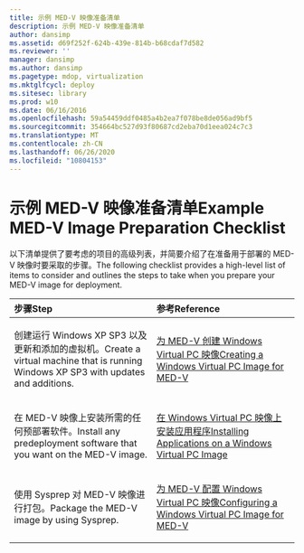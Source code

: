 ```yaml
---
title: 示例 MED-V 映像准备清单
description: 示例 MED-V 映像准备清单
author: dansimp
ms.assetid: d69f252f-624b-439e-814b-b68cdaf7d582
ms.reviewer: ''
manager: dansimp
ms.author: dansimp
ms.pagetype: mdop, virtualization
ms.mktglfcycl: deploy
ms.sitesec: library
ms.prod: w10
ms.date: 06/16/2016
ms.openlocfilehash: 59a54459ddf0485a4b2ea7f078be8de056ad9bf5
ms.sourcegitcommit: 354664bc527d93f80687cd2eba70d1eea024c7c3
ms.translationtype: MT
ms.contentlocale: zh-CN
ms.lasthandoff: 06/26/2020
ms.locfileid: "10804153"
---
```

# <span data-ttu-id="e7e2d-103">示例 MED-V 映像准备清单</span><span class="sxs-lookup"><span data-stu-id="e7e2d-103">Example MED-V Image Preparation Checklist</span></span>


<span data-ttu-id="e7e2d-104">以下清单提供了要考虑的项目的高级列表，并简要介绍了在准备用于部署的 MED-V 映像时要采取的步骤。</span><span class="sxs-lookup"><span data-stu-id="e7e2d-104">The following checklist provides a high-level list of items to consider and outlines the steps to take when you prepare your MED-V image for deployment.</span></span>

<table>
<colgroup>
<col width="50%" />
<col width="50%" />
</colgroup>
<thead>
<tr class="header">
<th align="left"><span data-ttu-id="e7e2d-105">步骤</span><span class="sxs-lookup"><span data-stu-id="e7e2d-105">Step</span></span></th>
<th align="left"><span data-ttu-id="e7e2d-106">参考</span><span class="sxs-lookup"><span data-stu-id="e7e2d-106">Reference</span></span></th>
</tr>
</thead>
<tbody>
<tr class="odd">
<td align="left"><p><span data-ttu-id="e7e2d-107">创建运行 Windows XP SP3 以及更新和添加的虚拟机。</span><span class="sxs-lookup"><span data-stu-id="e7e2d-107">Create a virtual machine that is running Windows XP SP3 with updates and additions.</span></span></p></td>
<td align="left"><p><a href="creating-a-windows-virtual-pc-image-for-med-v.md" data-raw-source="[Creating a Windows Virtual PC Image for MED-V](creating-a-windows-virtual-pc-image-for-med-v.md)"><span data-ttu-id="e7e2d-108">为 MED-V 创建 Windows Virtual PC 映像</span><span class="sxs-lookup"><span data-stu-id="e7e2d-108">Creating a Windows Virtual PC Image for MED-V</span></span></a></p></td>
</tr>
<tr class="even">
<td align="left"><p><span data-ttu-id="e7e2d-109">在 MED-V 映像上安装所需的任何预部署软件。</span><span class="sxs-lookup"><span data-stu-id="e7e2d-109">Install any predeployment software that you want on the MED-V image.</span></span></p></td>
<td align="left"><p><a href="installing-applications-on-a-windows-virtual-pc-image.md" data-raw-source="[Installing Applications on a Windows Virtual PC Image](installing-applications-on-a-windows-virtual-pc-image.md)"><span data-ttu-id="e7e2d-110">在 Windows Virtual PC 映像上安装应用程序</span><span class="sxs-lookup"><span data-stu-id="e7e2d-110">Installing Applications on a Windows Virtual PC Image</span></span></a></p></td>
</tr>
<tr class="odd">
<td align="left"><p><span data-ttu-id="e7e2d-111">使用 Sysprep 对 MED-V 映像进行打包。</span><span class="sxs-lookup"><span data-stu-id="e7e2d-111">Package the MED-V image by using Sysprep.</span></span></p></td>
<td align="left"><p><a href="configuring-a-windows-virtual-pc-image-for-med-v.md" data-raw-source="[Configuring a Windows Virtual PC Image for MED-V](configuring-a-windows-virtual-pc-image-for-med-v.md)"><span data-ttu-id="e7e2d-112">为 MED-V 配置 Windows Virtual PC 映像</span><span class="sxs-lookup"><span data-stu-id="e7e2d-112">Configuring a Windows Virtual PC Image for MED-V</span></span></a></p></td>
</tr>
</tbody>
</table>

 

 

 





